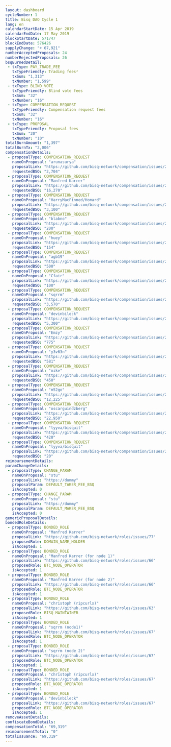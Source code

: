 ```yaml
---
layout: dashboard
cycleNumber: 1
title: Bisq DAO Cycle 1
lang: en
calendarStartDate: 15 Apr 2019
calendarEndDate: 17 May 2019
blockStartDate: 571747
blockEndDate: 576426
supplyChange: "+ 67,921"
numberAcceptedProposals: 24
numberRejectedProposals: 26
bsqBurnedDetail:
 - txType: PAY_TRADE_FEE
   txTypeFriendly: Trading fees²
   txSum: "1,313"
   txNumber: "1,599"
 - txType: BLIND_VOTE
   txTypeFriendly: Blind vote fees
   txSum: "32"
   txNumber: "16"
 - txType: COMPENSATION_REQUEST
   txTypeFriendly: Compensation request fees
   txSum: "32"
   txNumber: "16"
 - txType: PROPOSAL
   txTypeFriendly: Proposal fees
   txSum: "20"
   txNumber: "10"
totalBurnAmount: "1,397"
totalBurnTx: "2,006"
compensationDetails: 
 - proposalType: COMPENSATION_REQUEST
   nameOnProposal: "arunasurya"
   proposalLink: "https://github.com/bisq-network/compensation/issues/267"
   requestedBSQ: "2,704"
 - proposalType: COMPENSATION_REQUEST
   nameOnProposal: "Manfred Karrer"
   proposalLink: "https://github.com/bisq-network/compensation/issues/271"
   requestedBSQ: "16,270"
 - proposalType: COMPENSATION_REQUEST
   nameOnProposal: "HarryMacFinned/Homard"
   proposalLink: "https://github.com/bisq-network/compensation/issues/273"
   requestedBSQ: "3,100"
 - proposalType: COMPENSATION_REQUEST
   nameOnProposal: "blabno"
   proposalLink: "https://github.com/bisq-network/compensation/issues/274"
   requestedBSQ: "200"
 - proposalType: COMPENSATION_REQUEST
   nameOnProposal: "huey"
   proposalLink: "https://github.com/bisq-network/compensation/issues/272"
   requestedBSQ: "154"
 - proposalType: COMPENSATION_REQUEST
   nameOnProposal: "agb19"
   proposalLink: "https://github.com/bisq-network/compensation/issues/265"
   requestedBSQ: "500"
 - proposalType: COMPENSATION_REQUEST
   nameOnProposal: "Cfair"
   proposalLink: "https://github.com/bisq-network/compensation/issues/280"
   requestedBSQ: "100"
 - proposalType: COMPENSATION_REQUEST
   nameOnProposal: "sqrrm"
   proposalLink: "https://github.com/bisq-network/compensation/issues/282"
   requestedBSQ: "3,570"
 - proposalType: COMPENSATION_REQUEST
   nameOnProposal: "devinbileck"
   proposalLink: "https://github.com/bisq-network/compensation/issues/270"
   requestedBSQ: "5,300"
 - proposalType: COMPENSATION_REQUEST
   nameOnProposal: "Emzy"
   proposalLink: "https://github.com/bisq-network/compensation/issues/279"
   requestedBSQ: "775"
 - proposalType: COMPENSATION_REQUEST
   nameOnProposal: "y3v63n"
   proposalLink: "https://github.com/bisq-network/compensation/issues/268"
   requestedBSQ: "581"
 - proposalType: COMPENSATION_REQUEST
   nameOnProposal: "mike"
   proposalLink: "https://github.com/bisq-network/compensation/issues/281"
   requestedBSQ: "450"
 - proposalType: COMPENSATION_REQUEST
   nameOnProposal: "m52go"
   proposalLink: "https://github.com/bisq-network/compensation/issues/277"
   requestedBSQ: "12,225"
 - proposalType: COMPENSATION_REQUEST
   nameOnProposal: "oscarguindzberg"
   proposalLink: "https://github.com/bisq-network/compensation/issues/283"
   requestedBSQ: "22,950"
 - proposalType: COMPENSATION_REQUEST
   nameOnProposal: "lyyva/bisquit"
   proposalLink: "https://github.com/bisq-network/compensation/issues/278"
   requestedBSQ: "420"
 - proposalType: COMPENSATION_REQUEST
   nameOnProposal: "lyyva/bisquit"
   proposalLink: "https://github.com/bisq-network/compensation/issues/284"
   requestedBSQ: "20"
reimbursementDetails: 
paramChangeDetails: 
 - proposalType: CHANGE_PARAM
   nameOnProposal: "stu"
   proposalLink: "https://dummy"
   proposalParam: DEFAULT_TAKER_FEE_BSQ
   isAccepted: 0
 - proposalType: CHANGE_PARAM
   nameOnProposal: "stu"
   proposalLink: "https://dummy"
   proposalParam: DEFAULT_MAKER_FEE_BSQ
   isAccepted: 0
genericProposalDetails: 
bondedRoleDetails: 
 - proposalType: BONDED_ROLE
   nameOnProposal: "Manfred Karrer"
   proposalLink: "https://github.com/bisq-network/roles/issues/77"
   proposedRole: DOMAIN_NAME_HOLDER
   isAccepted: 1
 - proposalType: BONDED_ROLE
   nameOnProposal: "Manfred Karrer (for node 1)"
   proposalLink: "https://github.com/bisq-network/roles/issues/66"
   proposedRole: BTC_NODE_OPERATOR
   isAccepted: 1
 - proposalType: BONDED_ROLE
   nameOnProposal: "Manfred Karrer (for node 2)"
   proposalLink: "https://github.com/bisq-network/roles/issues/66"
   proposedRole: BTC_NODE_OPERATOR
   isAccepted: 1
 - proposalType: BONDED_ROLE
   nameOnProposal: "christoph (ripcurlx)"
   proposalLink: "https://github.com/bisq-network/roles/issues/63"
   proposedRole: BISQ_MAINTAINER
   isAccepted: 1
 - proposalType: BONDED_ROLE
   nameOnProposal: "sqrrm (node1)"
   proposalLink: "https://github.com/bisq-network/roles/issues/67"
   proposedRole: BTC_NODE_OPERATOR
   isAccepted: 1
 - proposalType: BONDED_ROLE
   nameOnProposal: "sqrrm (node 2)"
   proposalLink: "https://github.com/bisq-network/roles/issues/67"
   proposedRole: BTC_NODE_OPERATOR
   isAccepted: 1
 - proposalType: BONDED_ROLE
   nameOnProposal: "christoph (ripcurlx)"
   proposalLink: "https://github.com/bisq-network/roles/issues/67"
   proposedRole: BTC_NODE_OPERATOR
   isAccepted: 1
 - proposalType: BONDED_ROLE
   nameOnProposal: "devinbileck"
   proposalLink: "https://github.com/bisq-network/roles/issues/67"
   proposedRole: BTC_NODE_OPERATOR
   isAccepted: 1
removeAssetDetails: 
confiscateBondDetails: 
compensationTotal: "69,319"
reimbursementTotal: "0"
totalIssuance: "69,319"
---
```

